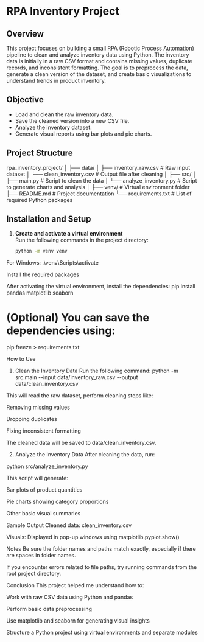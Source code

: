 # RPA Inventory Project

## Overview

This project focuses on building a small RPA (Robotic Process Automation) pipeline to clean and analyze inventory data using Python. The inventory data is initially in a raw CSV format and contains missing values, duplicate records, and inconsistent formatting. The goal is to preprocess the data, generate a clean version of the dataset, and create basic visualizations to understand trends in product inventory.

## Objective

- Load and clean the raw inventory data.
- Save the cleaned version into a new CSV file.
- Analyze the inventory dataset.
- Generate visual reports using bar plots and pie charts.

## Project Structure
rpa_inventory_project/
│
├── data/
│ ├── inventory_raw.csv # Raw input dataset
│ └── clean_inventory.csv # Output file after cleaning
│
├── src/
│ ├── main.py # Script to clean the data
│ └── analyze_inventory.py # Script to generate charts and analysis
│
├── venv/ # Virtual environment folder
├── README.md # Project documentation
└── requirements.txt # List of required Python packages


## Installation and Setup

1. **Create and activate a virtual environment**  
   Run the following commands in the project directory:

   ```bash
   python -m venv venv

For Windows:
.\venv\Scripts\activate

Install the required packages

After activating the virtual environment, install the dependencies:
pip install pandas matplotlib seaborn

# (Optional) You can save the dependencies using:
pip freeze > requirements.txt

How to Use
1. Clean the Inventory Data
Run the following command:
python -m src.main --input data/inventory_raw.csv --output data/clean_inventory.csv

This will read the raw dataset, perform cleaning steps like:

Removing missing values

Dropping duplicates

Fixing inconsistent formatting

The cleaned data will be saved to data/clean_inventory.csv.

2. Analyze the Inventory Data
After cleaning the data, run:

python src/analyze_inventory.py

This script will generate:

Bar plots of product quantities

Pie charts showing category proportions

Other basic visual summaries

Sample Output
Cleaned data: clean_inventory.csv

Visuals: Displayed in pop-up windows using matplotlib.pyplot.show()

Notes
Be sure the folder names and paths match exactly, especially if there are spaces in folder names.

If you encounter errors related to file paths, try running commands from the root project directory.

Conclusion
This project helped me understand how to:

Work with raw CSV data using Python and pandas

Perform basic data preprocessing

Use matplotlib and seaborn for generating visual insights

Structure a Python project using virtual environments and separate modules



